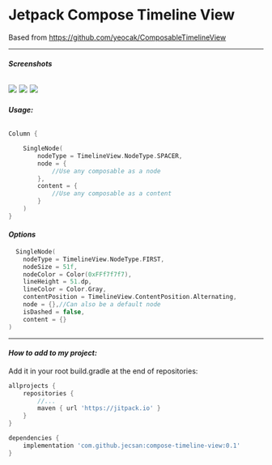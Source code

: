 # Jetpack Compose Timeline View

Based from https://github.com/yeocak/ComposableTimelineView

------

#### *Screenshots*

![](https://github.com/jecsan/compose-timeline-view/blob/main/sample_1.png)
![](https://github.com/jecsan/compose-timeline-view/blob/main/sample_2.png)
![](https://github.com/jecsan/compose-timeline-view/blob/main/sample_3.png)
------

#### *Usage:*

```kotlin

Column {

    SingleNode(
        nodeType = TimelineView.NodeType.SPACER,
        node = {
            //Use any composable as a node
        },
        content = {
            //Use any composable as a content
        }
    )
}


```

#### *Options*

```kotlin
  SingleNode(
    nodeType = TimelineView.NodeType.FIRST,
    nodeSize = 51f,
    nodeColor = Color(0xFFf7f7f7),
    lineHeight = 51.dp,
    lineColor = Color.Gray,
    contentPosition = TimelineView.ContentPosition.Alternating,
    node = {},//Can also be a default node
    isDashed = false,
    content = {}
)
```

-------------

#### *How to add to my project:*

Add it in your root build.gradle at the end of repositories:

```groovy
allprojects {
    repositories {
        //...
        maven { url 'https://jitpack.io' }
    }
}
```

```groovy
dependencies {
    implementation 'com.github.jecsan:compose-timeline-view:0.1'
}

```
